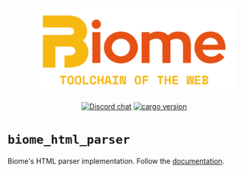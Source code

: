 <p align="center">
	<img alt="Biome - Toolchain of the web" width="400" src="https://raw.githubusercontent.com/biomejs/resources/main/biome-logo-slogan.svg"/>
</p>

<div align="center">

[![Discord chat][discord-badge]][discord-url]
[![cargo version][cargo-badge]][cargo-url]

[discord-badge]: https://badgen.net/discord/online-members/BypW39g6Yc?icon=discord&label=discord&color=green
[discord-url]: https://discord.gg/BypW39g6Yc
[cargo-badge]: https://badgen.net/crates/v/biome_html_parser?&color=green
[cargo-url]: https://crates.io/crates/biome_html_parser/

</div>

# `biome_html_parser`

Biome's HTML parser implementation. Follow the [documentation](https://docs.rs/biome_html_parser/latest).
